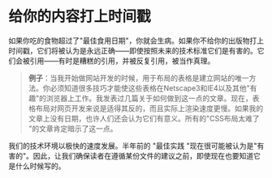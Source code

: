 # 给你的内容打上时间戳

如果你吃的食物超过了"最佳食用日期"，你就会生病。如果你不给你的出版物打上时间戳，它们将被认为是永远正确——即使按照未来的技术标准它们是有害的。它们会被引用——有时是糟糕的引用，并被反复引用，被当作真理。

> **例子**：当我开始做网站开发的时候，用于布局的表格是建立网站的唯一方法。你必须知道很多技巧才能使这些表格在Netscape3和IE4以及其他"有趣"的浏览器上工作。我发表过几篇关于如何做到这一点的文章。现在，表格布局对网页开发来说是适得其反的，而且实际上渲染速度更慢。如果我的文章上没有日期，也许人们还会认为它们有意义。所有的"CSS布局太难了 "的文章肯定暗示了这一点。

我们的技术环境以极快的速度发展。半年前的 "最佳实践 "现在很可能被认为是"有害的"。因此，让我们确保读者在遵循某份文件的建议之前，即使现在也要知道它是什么时候写的。